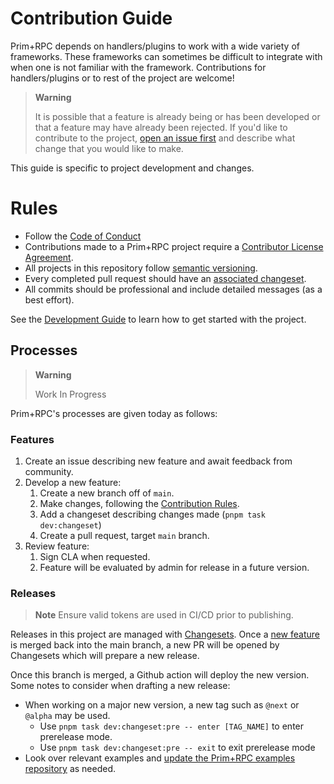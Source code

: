 # Contribution Guide

Prim+RPC depends on handlers/plugins to work with a wide variety of frameworks. These frameworks can sometimes be
difficult to integrate with when one is not familiar with the framework. Contributions for handlers/plugins or to rest
of the project are welcome!

> **Warning**
>
> It is possible that a feature is already being or has been developed or that a feature may have already been rejected.
> If you'd like to contribute to the project, [open an issue first](https://github.com/doseofted/prim-rpc/issues/new)
> and describe what change that you would like to make.

This guide is specific to project development and changes.

# Rules

- Follow the [Code of Conduct](./CODE_OF_CONDUCT.md)
- Contributions made to a Prim+RPC project require a [Contributor License Agreement](./CLA.md).
- All projects in this repository follow [semantic versioning](https://semver.org/).
- Every completed pull request should have an
  [associated changeset](https://github.com/changesets/changesets/blob/main/docs/adding-a-changeset.md).
- All commits should be professional and include detailed messages (as a best effort).

See the [Development Guide](./README.md#development) to learn how to get started with the project.

## Processes

> **Warning**
>
> Work In Progress

Prim+RPC's processes are given today as follows:

### Features

1. Create an issue describing new feature and await feedback from community.
2. Develop a new feature:
   1. Create a new branch off of `main`.
   2. Make changes, following the [Contribution Rules](#rules).
   3. Add a changeset describing changes made (`pnpm task dev:changeset`)
   4. Create a pull request, target `main` branch.
3. Review feature:
   1. Sign CLA when requested.
   2. Feature will be evaluated by admin for release in a future version.

### Releases

> **Note** Ensure valid tokens are used in CI/CD prior to publishing.

Releases in this project are managed with [Changesets](https://github.com/changesets/changesets). Once a
[new feature](#features) is merged back into the main branch, a new PR will be opened by Changesets which will prepare a
new release.

Once this branch is merged, a Github action will deploy the new version. Some notes to consider when drafting a new
release:

- When working on a major new version, a new tag such as `@next` or `@alpha` may be used.
  - Use `pnpm task dev:changeset:pre -- enter [TAG_NAME]` to enter prerelease mode.
  - Use `pnpm task dev:changeset:pre -- exit` to exit prerelease mode
- Look over relevant examples and
  [update the Prim+RPC examples repository](https://github.com/doseofted/prim-rpc-examples) as needed.
